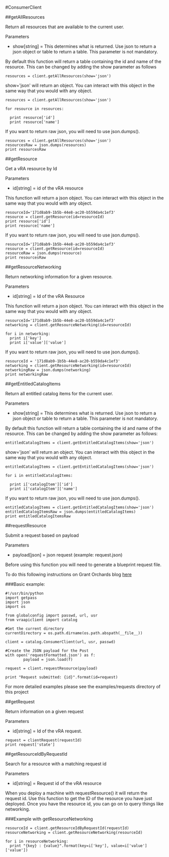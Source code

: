 #ConsumerClient

##getAllResources

Return all resources that are available to the current user.

Parameters
* show[string] = This determines what is returned. Use json to return a json object or
                    table to return a table. This parameter is not mandatory.

By default this function will return a table containing the id and name of the
resource. This can be changed by adding the show parameter as follows

```
resources = client.getAllResources(show='json')
```

show='json' will return an object. You can interact with this object in the same way
that you would with any object.

```
resources = client.getAllResources(show='json')

for resource in resources:

  print resource['id']
  print resource['name']
```

If you want to return raw json, you will need to use json.dumps().

```
resources = client.getAllResources(show='json')
resourcesRaw = json.dumps(resources)
print resourcesRaw
```

##getResource

Get a vRA resource by Id

Parameters
* id[string] = id of the vRA resource

This function will return a json object. You can interact with this object in the same way
that you would with any object.

```
resourceId='171d8ab9-1b5b-44e8-ac20-b559da4c1ef3'
resource = client.getResource(id=resourceId)
print resource['id']
print resource['name']
```
If you want to return raw json, you will need to use json.dumps().

```
resourceId='171d8ab9-1b5b-44e8-ac20-b559da4c1ef3'
resource = client.getResource(id=resourceId)
resourceRaw = json.dumps(resource)
print resourcesRaw
```

##getResourceNetworking

Return networking information for a given resource.

Parameters
* id[string] = Id of the vRA Resource

This function will return a json object. You can interact with this object in the same way
that you would with any object.

```
resourceId='171d8ab9-1b5b-44e8-ac20-b559da4c1ef3'
networking = client.getResourceNetworking(id=resourceId)

for i in networking:
  print i['key']
  print i['value']['value']
```

If you want to return raw json, you will need to use json.dumps().

```
resourceId = '171d8ab9-1b5b-44e8-ac20-b559da4c1ef3'
networking = client.getResourceNetworking(id=resourceId)
networkingRaw = json.dumps(networking)
print networkingRaw
```

##getEntitledCatalogItems

Return all entitled catalog items for the current user.

Parameters
* show[string] = This determines what is returned. Use json to return a json object or
                    table to return a table. This parameter is not mandatory.

By default this function will return a table containing the id and name of the
resource. This can be changed by adding the show parameter as follows:

```
entitledCatalogItems = client.getEntitledCatalogItems(show='json')
```

show='json' will return an object. You can interact with this object in the same way
that you would with any object.

```
entitledCatalogItems = client.getEntitledCatalogItems(show='json')

for i in entitledCatalogItems:

  print i['catalogItem']['id']
  print i['catalogItem']['name']
```

If you want to return raw json, you will need to use json.dumps().

```
entitledCatalogItems = client.getEntitledCatalogItems(show='json')
entitledCatalogItemsRaw = json.dumps(entitledCatalogItems)
print entitledCatalogItemsRaw
```

##requestResource

Submit a request based on payload

Parameters
* payload[json] = json request (example: request.json)

Before using this function you will need to generate a blueprint request file.

To do this following instructions on Grant Orchards blog [here](http://grantorchard.com/vcac/concepts/exploring-vcac-api-part-1/)

###Basic example:

```
#!/usr/bin/python
import getpass
import json
import os

from globalconfig import passwd, url, usr
from vraapiclient import catalog

#Get the current directory
currentDirectory = os.path.dirname(os.path.abspath(__file__))

client = catalog.ConsumerClient(url, usr, passwd)

#Create the JSON payload for the Post
with open('requestFormatted.json') as f:
        payload = json.load(f)

request = client.requestResource(payload)

print "Request submitted: {id}".format(id=request)
```

For more detailed examples please see the examples/requests directory of this project

##getRequest

Return information on a given request

Parameters
* id[string] = Id of the vRA request.

```
request = clientRequest(requestId)
print request['state']
```

##getResourceIdByRequestId

Search for a resource with a matching request id

Parameters
* id[string] = Request id of the vRA resource

When you deploy a machine with requestResource() it will return the request id. Use this function
to get the ID of the resource you have just deployed. Once you have the resource id, you can go on
to query things like networking.

###Example with getResourceNetworking

```
resourceId = client.getResourceIdByRequestId(requestId)
resourceNetworking = client.getResourceNetworking(resourceId)

for i in resourceNetworking:
  print "{key} : {value}".format(key=i['key'], value=i['value']['value'])
```
